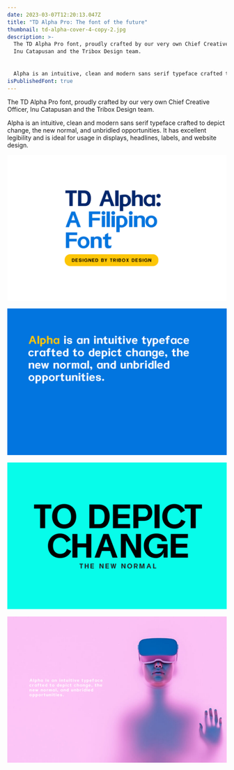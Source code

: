 ```yaml
---
date: 2023-03-07T12:20:13.047Z
title: "TD Alpha Pro: The font of the future"
thumbnail: td-alpha-cover-4-copy-2.jpg
description: >-
  The TD Alpha Pro font, proudly crafted by our very own Chief Creative Officer,
  Inu Catapusan and the Tribox Design team. 


  Alpha is an intuitive, clean and modern sans serif typeface crafted to depict change, the new normal, and unbridled opportunities. It has excellent legibility and is ideal for usage in displays, headlines, labels, and website design.
isPublishedFont: true
---
```

The TD Alpha Pro font, proudly crafted by our very own Chief Creative Officer, Inu Catapusan and the Tribox Design team. 

Alpha is an intuitive, clean and modern sans serif typeface crafted to depict change, the new normal, and unbridled opportunities. It has excellent legibility and is ideal for usage in displays, headlines, labels, and website design.

![Tribox Design font](artboard-1.jpg)

![Tribox Design font](td-alpha-cover-2-copy.jpg)

![Tribox Design font](td-alpha-cover-3-copy-2.jpg)

![Tribox Design font](td-alpha-cover-5-copy-2.jpg)